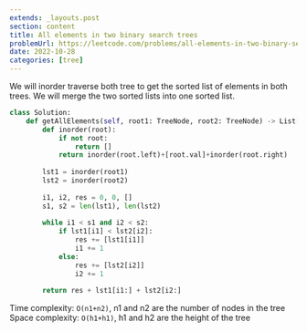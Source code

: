 ```yaml
---
extends: _layouts.post
section: content
title: All elements in two binary search trees
problemUrl: https://leetcode.com/problems/all-elements-in-two-binary-search-trees/
date: 2022-10-28
categories: [tree]
---
```


We will inorder traverse both tree to get the sorted list of elements in both trees. We will merge the two sorted lists into one sorted list.

```python
class Solution:
    def getAllElements(self, root1: TreeNode, root2: TreeNode) -> List[int]:
        def inorder(root):
            if not root: 
                return []
            return inorder(root.left)+[root.val]+inorder(root.right)
        
        lst1 = inorder(root1)
        lst2 = inorder(root2)
        
        i1, i2, res = 0, 0, []
        s1, s2 = len(lst1), len(lst2)
        
        while i1 < s1 and i2 < s2:
            if lst1[i1] < lst2[i2]:
                res += [lst1[i1]]
                i1 += 1
            else:
                res += [lst2[i2]]
                i2 += 1
                
        return res + lst1[i1:] + lst2[i2:]
```

Time complexity: `O(n1+n2)`, n1 and n2 are the number of nodes in the tree <br/>
Space complexity: `O(h1+h1)`, h1 and h2 are the height of the tree